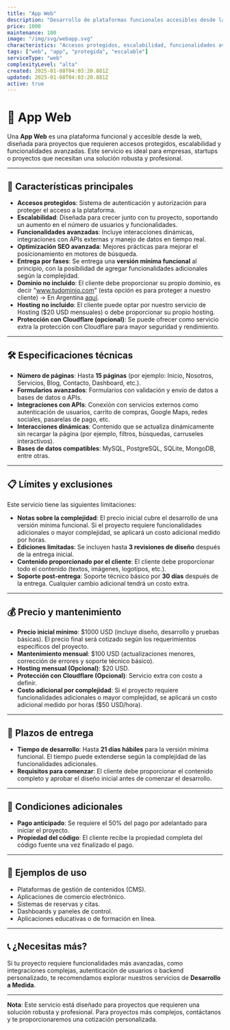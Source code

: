 ```yaml
---
title: "App Web"
description: "Desarrollo de plataformas funcionales accesibles desde la web, con accesos protegidos, escalabilidad y funcionalidades avanzadas. Ideal para proyectos que requieren una solución robusta y profesional."
price: 1000
maintenance: 100
image: "/img/svg/webapp.svg"
characteristics: "Accesos protegidos, escalabilidad, funcionalidades avanzadas."
tags: ["web", "app", "protegida", "escalable"]
serviceType: "web"
complexityLevel: "alta"
created: 2025-01-08T04:03:20.881Z
updated: 2025-01-08T04:03:20.881Z
active: true
---
```


# 🚀 **App Web**

Una **App Web** es una plataforma funcional y accesible desde la web, diseñada para proyectos que requieren accesos protegidos, escalabilidad y funcionalidades avanzadas. Este servicio es ideal para empresas, startups o proyectos que necesitan una solución robusta y profesional.

---

## 🌟 **Características principales**
- **Accesos protegidos**: Sistema de autenticación y autorización para proteger el acceso a la plataforma.
- **Escalabilidad**: Diseñada para crecer junto con tu proyecto, soportando un aumento en el número de usuarios y funcionalidades.
- **Funcionalidades avanzadas**: Incluye interacciones dinámicas, integraciones con APIs externas y manejo de datos en tiempo real.
- **Optimización SEO avanzada**: Mejores prácticas para mejorar el posicionamiento en motores de búsqueda.
- **Entrega por fases**: Se entrega una **versión mínima funcional** al principio, con la posibilidad de agregar funcionalidades adicionales según la complejidad.
- **Dominio no incluido**: El cliente debe proporcionar su propio dominio, es decir "www.tudominio.com" (esta opción es para proteger a nuestro cliente) -> En Argentina [aquí](https://nic.ar/).
- **Hosting no incluido**: El cliente puede optar por nuestro servicio de Hosting ($20 USD mensuales) o debe proporcionar su propio hosting.
- **Protección con Cloudflare (opcional)**: Se puede ofrecer como servicio extra la protección con Cloudflare para mayor seguridad y rendimiento.

---

## 🛠️ **Especificaciones técnicas**
- **Número de páginas**: Hasta **15 páginas** (por ejemplo: Inicio, Nosotros, Servicios, Blog, Contacto, Dashboard, etc.).
- **Formularios avanzados**: Formularios con validación y envío de datos a bases de datos o APIs.
- **Integraciones con APIs**: Conexión con servicios externos como autenticación de usuarios, carrito de compras, Google Maps, redes sociales, pasarelas de pago, etc.
- **Interacciones dinámicas**: Contenido que se actualiza dinámicamente sin recargar la página (por ejemplo, filtros, búsquedas, carruseles interactivos).
- **Bases de datos compatibles**: MySQL, PostgreSQL, SQLite, MongoDB, entre otras.

---

## 📋 **Límites y exclusiones**
Este servicio tiene las siguientes limitaciones:
- **Notas sobre la complejidad**: El precio inicial cubre el desarrollo de una versión mínima funcional. Si el proyecto requiere funcionalidades adicionales o mayor complejidad, se aplicará un costo adicional medido por horas.
- **Ediciones limitadas**: Se incluyen hasta **3 revisiones de diseño** después de la entrega inicial.
- **Contenido proporcionado por el cliente**: El cliente debe proporcionar todo el contenido (textos, imágenes, logotipos, etc.).
- **Soporte post-entrega**: Soporte técnico básico por **30 días** después de la entrega. Cualquier cambio adicional tendrá un costo extra.

---

## 💰 **Precio y mantenimiento**
- **Precio inicial mínimo**: $1000 USD (incluye diseño, desarrollo y pruebas básicas). El precio final será cotizado según los requerimientos específicos del proyecto.
- **Mantenimiento mensual**: $100 USD (actualizaciones menores, corrección de errores y soporte técnico básico).
- **Hosting mensual (Opcional)**: $20 USD.
- **Protección con Cloudflare (Opcional)**: Servicio extra con costo a definir.
- **Costo adicional por complejidad**: Si el proyecto requiere funcionalidades adicionales o mayor complejidad, se aplicará un costo adicional medido por horas ($50 USD/hora).

---

## 📅 **Plazos de entrega**
- **Tiempo de desarrollo**: Hasta **21 días hábiles** para la versión mínima funcional. El tiempo puede extenderse según la complejidad de las funcionalidades adicionales.
- **Requisitos para comenzar**: El cliente debe proporcionar el contenido completo y aprobar el diseño inicial antes de comenzar el desarrollo.

---

## 🚨 **Condiciones adicionales**
- **Pago anticipado**: Se requiere el 50% del pago por adelantado para iniciar el proyecto.
- **Propiedad del código**: El cliente recibe la propiedad completa del código fuente una vez finalizado el pago.

---

## 📸 **Ejemplos de uso**
- Plataformas de gestión de contenidos (CMS).
- Aplicaciones de comercio electrónico.
- Sistemas de reservas y citas.
- Dashboards y paneles de control.
- Aplicaciones educativas o de formación en línea.

---

## 📞 **¿Necesitas más?**
Si tu proyecto requiere funcionalidades más avanzadas, como integraciones complejas, autenticación de usuarios o backend personalizado, te recomendamos explorar nuestros servicios de **Desarrollo a Medida**.

---

**Nota**: Este servicio está diseñado para proyectos que requieren una solución robusta y profesional. Para proyectos más complejos, contáctanos y te proporcionaremos una cotización personalizada.
